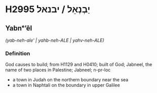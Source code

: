 # H2995 יַבְנְאֵל / יבנאל

## Yabnᵉʼêl

_(yab-neh-ale' | yahb-neh-ALE | yahv-neh-ALE)_

### Definition

God causes to build; from H1129 and H0410; built of God; Jabneel, the name of two places in Palestine; Jabneel; n-pr-loc

- a town in Judah on the northern boundary near the sea
- a town in Naphtali on the boundary in upper Galilee
